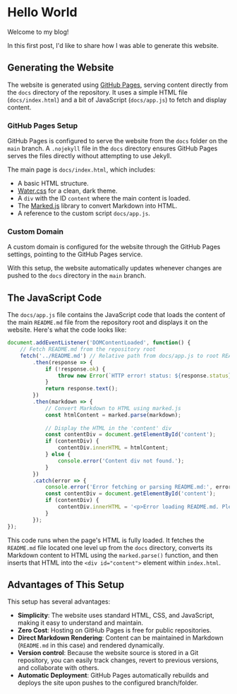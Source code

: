 # Hello World

Welcome to my blog!

In this first post, I'd like to share how I was able to generate this website.

## Generating the Website

The website is generated using [GitHub Pages](https://pages.github.com/), serving content directly from the `docs` directory of the repository. It uses a simple HTML file (`docs/index.html`) and a bit of JavaScript (`docs/app.js`) to fetch and display content.

### GitHub Pages Setup

GitHub Pages is configured to serve the website from the `docs` folder on the `main` branch. A `.nojekyll` file in the `docs` directory ensures GitHub Pages serves the files directly without attempting to use Jekyll.

The main page is `docs/index.html`, which includes:
-   A basic HTML structure.
-   [Water.css](https://cdn.jsdelivr.net/npm/water.css@2/out/dark.min.css) for a clean, dark theme.
-   A `div` with the ID `content` where the main content is loaded.
-   The [Marked.js](https://cdn.jsdelivr.net/npm/marked/marked.min.js) library to convert Markdown into HTML.
-   A reference to the custom script `docs/app.js`.

### Custom Domain

A custom domain is configured for the website through the GitHub Pages settings, pointing to the GitHub Pages service.

With this setup, the website automatically updates whenever changes are pushed to the `docs` directory in the `main` branch.

## The JavaScript Code

The `docs/app.js` file contains the JavaScript code that loads the content of the main `README.md` file from the repository root and displays it on the website. Here's what the code looks like:

```javascript
document.addEventListener('DOMContentLoaded', function() {
    // Fetch README.md from the repository root
    fetch('../README.md') // Relative path from docs/app.js to root README.md
        .then(response => {
            if (!response.ok) {
                throw new Error(`HTTP error! status: ${response.status}`);
            }
            return response.text();
        })
        .then(markdown => {
            // Convert Markdown to HTML using marked.js
            const htmlContent = marked.parse(markdown);
            
            // Display the HTML in the 'content' div
            const contentDiv = document.getElementById('content');
            if (contentDiv) {
                contentDiv.innerHTML = htmlContent;
            } else {
                console.error('Content div not found.');
            }
        })
        .catch(error => {
            console.error('Error fetching or parsing README.md:', error);
            const contentDiv = document.getElementById('content');
            if (contentDiv) {
                contentDiv.innerHTML = '<p>Error loading README.md. Please check the console for details.</p>';
            }
        });
}); 
```

This code runs when the page's HTML is fully loaded. It fetches the `README.md` file located one level up from the `docs` directory, converts its Markdown content to HTML using the `marked.parse()` function, and then inserts that HTML into the `<div id="content">` element within `index.html`.

## Advantages of This Setup

This setup has several advantages:

-   **Simplicity**: The website uses standard HTML, CSS, and JavaScript, making it easy to understand and maintain.
-   **Zero Cost**: Hosting on GitHub Pages is free for public repositories.
-   **Direct Markdown Rendering**: Content can be maintained in Markdown (`README.md` in this case) and rendered dynamically.
-   **Version control**: Because the website source is stored in a Git repository, you can easily track changes, revert to previous versions, and collaborate with others.
-   **Automatic Deployment**: GitHub Pages automatically rebuilds and deploys the site upon pushes to the configured branch/folder.

